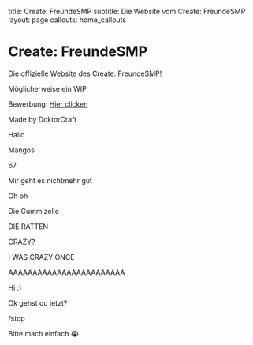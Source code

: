 title: Create: FreundeSMP
subtitle: Die Website vom Create: FreundeSMP
layout: page
callouts: home_callouts


# Create: FreundeSMP
Die offizielle Website des Create: FreundeSMP!

Möglicherweise ein WIP

Bewerbung: [Hier clicken](https://docs.google.com/forms/d/e/1FAIpQLSemm-ekoUENyDw3eN0Zr3XP9A32x2ezaYr-uL3P8UvLmgUbmA/viewform?usp=sharing&ouid=107367983667635999048)

Made by DoktorCraft

Hallo

Mangos

67

Mir geht es nichtmehr gut

Oh oh

Die Gummizelle

DIE RATTEN

CRAZY?

I WAS CRAZY ONCE

AAAAAAAAAAAAAAAAAAAAAAAA

Hi :)

Ok gehst du jetzt?

/stop

Bitte mach einfach 😭
